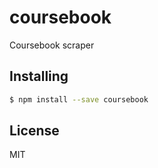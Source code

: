 coursebook
===============

Coursebook scraper

## Installing

```bash
$ npm install --save coursebook
```

## License

MIT
